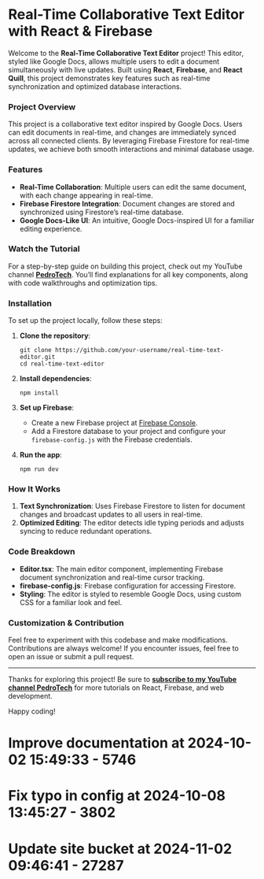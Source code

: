 # Real-Time Collaborative Text Editor with React & Firebase

Welcome to the **Real-Time Collaborative Text Editor** project! This editor, styled like Google Docs, allows multiple users to edit a document simultaneously with live updates. Built using **React**, **Firebase**, and **React Quill**, this project demonstrates key features such as real-time synchronization and optimized database interactions.

### Project Overview

This project is a collaborative text editor inspired by Google Docs. Users can edit documents in real-time, and changes are immediately synced across all connected clients. By leveraging Firebase Firestore for real-time updates, we achieve both smooth interactions and minimal database usage.

### Features

- **Real-Time Collaboration**: Multiple users can edit the same document, with each change appearing in real-time.
- **Firebase Firestore Integration**: Document changes are stored and synchronized using Firestore’s real-time database.
- **Google Docs-Like UI**: An intuitive, Google Docs-inspired UI for a familiar editing experience.

### Watch the Tutorial

For a step-by-step guide on building this project, check out my YouTube channel **[PedroTech](https://www.youtube.com/@pedrotechnologies)**. You’ll find explanations for all key components, along with code walkthroughs and optimization tips.

### Installation

To set up the project locally, follow these steps:

1. **Clone the repository**:
    ```
    git clone https://github.com/your-username/real-time-text-editor.git
    cd real-time-text-editor
    ```

2. **Install dependencies**:
    ```
    npm install
    ```

3. **Set up Firebase**:
   - Create a new Firebase project at [Firebase Console](https://console.firebase.google.com/).
   - Add a Firestore database to your project and configure your `firebase-config.js` with the Firebase credentials.

4. **Run the app**:
    ```
    npm run dev
    ```

### How It Works

1. **Text Synchronization**: Uses Firebase Firestore to listen for document changes and broadcast updates to all users in real-time.
2. **Optimized Editing**: The editor detects idle typing periods and adjusts syncing to reduce redundant operations.

### Code Breakdown

- **Editor.tsx**: The main editor component, implementing Firebase document synchronization and real-time cursor tracking.
- **firebase-config.js**: Firebase configuration for accessing Firestore.
- **Styling**: The editor is styled to resemble Google Docs, using custom CSS for a familiar look and feel.

### Customization & Contribution

Feel free to experiment with this codebase and make modifications. Contributions are always welcome! If you encounter issues, feel free to open an issue or submit a pull request.

---

Thanks for exploring this project! Be sure to **[subscribe to my YouTube channel PedroTech](https://www.youtube.com/@pedrotechnologies)** for more tutorials on React, Firebase, and web development.

Happy coding!
# Improve documentation at 2024-10-02 15:49:33 - 5746
# Fix typo in config at 2024-10-08 13:45:27 - 3802
# Update site bucket at 2024-11-02 09:46:41 - 27287
